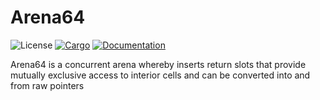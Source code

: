 # Arena64
![License](https://img.shields.io/badge/license-MIT-green.svg)
[![Cargo](https://img.shields.io/crates/v/arena64.svg)](https://crates.io/crates/arena64)
[![Documentation](https://docs.rs/arena64/badge.svg)](https://docs.rs/arena64)

Arena64 is a concurrent arena whereby inserts return slots that provide mutually exclusive access to interior cells and can be converted into and from raw pointers